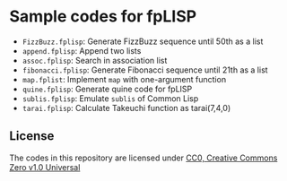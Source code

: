 # Sample codes for fpLISP

* `FizzBuzz.fplisp`: Generate FizzBuzz sequence until 50th as a list
* `append.fplisp`: Append two lists
* `assoc.fplisp`: Search in association list
* `fibonacci.fplisp`: Generate Fibonacci sequence until 21th as a list
* `map.fplist`: Implement `map` with one-argument function
* `quine.fplisp`: Generate quine code for fpLISP
* `sublis.fplisp`: Emulate `sublis` of Common Lisp
* `tarai.fplisp`: Calculate Takeuchi function as tarai(7,4,0)

## License

The codes in this repository are licensed under [CC0, Creative Commons Zero v1.0 Universal](https://creativecommons.org/publicdomain/zero/1.0/)

